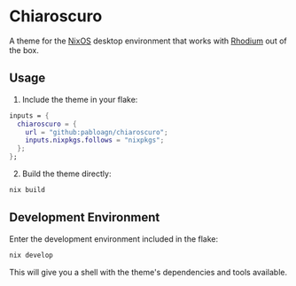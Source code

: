 # Chiaroscuro

A theme for the [NixOS](https://nixos.org/) desktop environment that works with [Rhodium](https://github.com/pabloagn/rhodium) out of the box.

## Usage

1. Include the theme in your flake:

```nix
inputs = {
  chiaroscuro = {
    url = "github:pabloagn/chiaroscuro";
    inputs.nixpkgs.follows = "nixpkgs";
  };
};
```

2. Build the theme directly:

```sh
nix build
```

## Development Environment

Enter the development environment included in the flake:

```sh
nix develop
```

This will give you a shell with the theme's dependencies and tools available.
